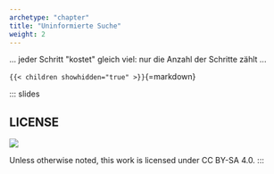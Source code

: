 ```yaml
---
archetype: "chapter"
title: "Uninformierte Suche"
weight: 2
---
```



... jeder Schritt "kostet" gleich viel: nur die Anzahl der Schritte zählt ...


`{{< children showhidden="true" >}}`{=markdown}







<!-- DO NOT REMOVE - THIS IS A LAST SLIDE TO INDICATE THE LICENSE AND POSSIBLE EXCEPTIONS (IMAGES, ...). -->
::: slides
## LICENSE
![](https://licensebuttons.net/l/by-sa/4.0/88x31.png)

Unless otherwise noted, this work is licensed under CC BY-SA 4.0.
:::
